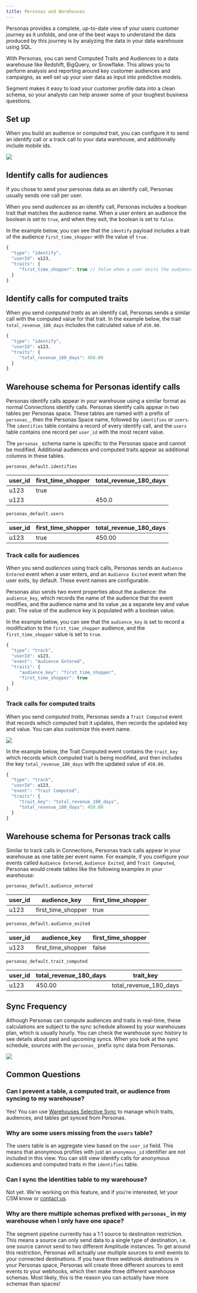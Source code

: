 ```yaml
---
title: Personas and Warehouses
---
```


Personas provides a complete, up-to-date view of your users customer journey as it unfolds, and one of the best ways to understand the data produced by this journey is by analyzing the data in your data warehouse using SQL.

With Personas, you can send Computed Traits and Audiences to a data warehouse like Redshift, BigQuery, or Snowflake. This allows you to perform analysis and reporting around key customer audiences and campaigns, as well set up your user data as input into predictive models.

Segment makes it easy to load your customer profile data into a clean schema, so your analysts can help answer some of your toughest business questions.

## Set up

When you build an audience or computed trait, you can configure it to send an identify call or a track call to your data warehouse, and additionally include mobile ids.

![](images/warehouse1.png)

## Identify calls for audiences

If you chose to send your personas data as an identify call, Personas usually sends one call per user.

When you send _audiences_ as an identify call, Personas includes a boolean trait that matches the audience name. When a user enters an audience the boolean is set to `true`, and when they exit, the boolean is set to `false`.

In the example below, you can see that the `identify` payload includes a trait of the audience `first_time_shopper` with the value of `true.`

```js
{
  "type": "identify",
  "userId": u123,
  "traits": {
     "first_time_shopper": true // false when a user exits the audience
  }
}
```

## Identify calls for computed traits

When you send _computed traits_ as an identify call, Personas sends a similar call with the computed value for that trait. In the example below, the trait `total_revenue_180_days` includes the calculated value of `450.00`.

```js
{
  "type": "identify",
  "userId": u123,
  "traits": {
     "total_revenue_180_days": 450.00
  }
}
```

## Warehouse schema for Personas identify calls

Personas identify calls appear in your warehouse using a similar format as normal Connections identify calls. Personas identify calls appear in two tables per Personas space. These tables are named with a prefix of `personas_`, then the Personas Space name, followed by `identifies` or `users`. The `identifies` table contains a record of every identify call, and the `users` table contains one record per `user_id` with the most recent value.

The `personas_` schema name is specific to the Personas space and cannot be modified. Additional audiences and computed traits appear as additional columns in these tables.

`personas_default.identifies`

| user_id | first_time_shopper | total_revenue_180_days |
| ------- | ------------------ | ---------------------- |
| u123    | true               |                        |
| u123    |                    | 450.0                  |

`personas_default.users`

| user_id | first_time_shopper | total_revenue_180_days |
| ------- | ------------------ | ---------------------- |
| u123    | true               | 450.00                 |

### Track calls for audiences

When you send _audiences_ using track calls, Personas sends an `Audience Entered` event when a user enters, and an `Audience Exited` event when the user exits, by default. These event names are configurable.

Personas also sends two event properties about the audience: the `audience_key`, which records the name of the audience that the event modifies, and the audience name and its value ,as a separate key and value pair. The value of the audience key is populated with a boolean value.

In the example below, you can see that the `audience_key` is set to record a modification to the  `first_time_shopper` audience, and the `first_time_shopper` value is set to `true`.

```js
{
  "type": "track",
  "userId": u123,
  "event": "Audience Entered",
  "traits": {
     "audience_key": "first_time_shopper",
     "first_time_shopper": true
  }
}
```

### Track calls for computed traits

When you send _computed traits_, Personas sends a `Trait Computed` event that records which computed trait it updates, then records the updated key and value. You can also customize this event name.

![](images/warehouse2.png)

In the example below, the Trait Computed event contains the `trait_key` which records which computed trait is being modified, and then includes the key `total_revenue_180_days` with the updated value of `450.00`.

```js
{
  "type": "track",
  "userId": u123,
  "event": "Trait Computed",
  "traits": {
     "trait_key": "total_revenue_180_days",
     "total_revenue_180_days": 450.00
  }
}
```

## Warehouse schema for Personas track calls

Similar to track calls in Connections, Personas track calls appear in your warehouse as one table per event name. For example, if you configure your events called `Audience Entered`, `Audience Exited`, and `Trait Computed`, Personas would create tables like the following examples in your warehouse:

`personas_default.audience_entered`

| user_id | audience_key       | first_time_shopper |
| ------- | ------------------ | ------------------ |
| u123    | first_time_shopper | true               |

`personas_default.audience_exited`

| user_id | audience_key       | first_time_shopper |
| ------- | ------------------ | ------------------ |
| u123    | first_time_shopper | false              |

`personas_default.trait_computed`

| user_id | total_revenue_180_days | trait_key              |
| ------- | ---------------------- | ---------------------- |
| u123    | 450.00                 | total_revenue_180_days |

## Sync Frequency

Although Personas can compute audiences and traits in real-time, these calculations are subject to the sync schedule allowed by your warehouses plan, which is usually hourly. You can check the warehouse sync history to see details about past and upcoming syncs. When you look at the sync schedule, sources with the `personas_` prefix sync data from Personas.

![](images/warehouse3.png)


## Common Questions

### Can I prevent a table, a computed trait, or audience from syncing to my warehouse?

Yes! You can use [Warehouses Selective Sync](/docs/connections/storage/warehouses/faq/#can-i-control-what-data-is-sent-to-my-warehouse/) to manage which traits, audiences, and tables get synced from Personas.

### Why are some users missing from the `users` table?

The users table is an aggregate view based on the `user_id` field. This means that anonymous profiles with just an `anonymous_id` identifier are not included in this view. You can still view identify calls for anonymous audiences and computed traits in the `identifies` table.

### Can I sync the identities table to my warehouse?

Not yet. We're working on this feature, and if you're interested, let your CSM know or [contact us](https://segment.com/help/contact/).

### Why are there multiple schemas prefixed with `personas_` in my warehouse when I only have one space?

The segment pipeline currently has a 1:1 source to destination restriction. This means a source can only send data to a single type of destination, i.e. one source cannot send to two different Amplitude instances. To get around this restriction, Personas will actually use multiple sources to emit events to your connected destinations. If you have three webhook destinations in your Personas space, Personas will create three different sources to emit events to your webhooks, which then make three different warehouse schemas. Most likely, this is the reason you can actually have more schemas than spaces!
